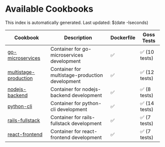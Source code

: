 # Available Cookbooks

This index is automatically generated. Last updated: $(date -Iseconds)

| Cookbook | Description | Dockerfile | Goss Tests |
|----------|-------------|------------|------------|
| [go-microservices](docs/cookbooks/go-microservices/README.md) | Container for go-microservices development | ✅ | ✅ (10 tests) |
| [multistage-production](docs/cookbooks/multistage-production/README.md) | Container for multistage-production development | ✅ | ✅ (12 tests) |
| [nodejs-backend](docs/cookbooks/nodejs-backend/README.md) | Container for nodejs-backend development | ✅ | ✅ (8 tests) |
| [python-cli](docs/cookbooks/python-cli/README.md) | Container for python-cli development | ✅ | ✅ (14 tests) |
| [rails-fullstack](docs/cookbooks/rails-fullstack/README.md) | Container for rails-fullstack development | ✅ | ✅ (7 tests) |
| [react-frontend](docs/cookbooks/react-frontend/README.md) | Container for react-frontend development | ✅ | ✅ (7 tests) |

